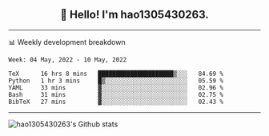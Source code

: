 <h2 align="center">👋 Hello! I'm hao1305430263.</h2>


---- 
📊 Weekly development breakdown

<!--START_SECTION:waka-->
```text
Week: 04 May, 2022 - 10 May, 2022

TeX      16 hrs 8 mins   █████████████████████▒░░░   84.69 % 
Python   1 hr 3 mins     █▒░░░░░░░░░░░░░░░░░░░░░░░   05.59 % 
YAML     33 mins         ▓░░░░░░░░░░░░░░░░░░░░░░░░   02.96 % 
Bash     31 mins         ▓░░░░░░░░░░░░░░░░░░░░░░░░   02.75 % 
BibTeX   27 mins         ▓░░░░░░░░░░░░░░░░░░░░░░░░   02.43 % 
```
<!--END_SECTION:waka-->
----
![hao1305430263's Github stats](https://github-readme-stats.vercel.app/api?username=hao1305430263&show_icons=true)


<!--
**hao1305430263/hao1305430263** is a ✨ _special_ ✨ repository because its `README.md` (this file) appears on your GitHub profile.

Here are some ideas to get you started:

- 🔭 I’m currently working on ...
- 🌱 I’m currently learning ...
- 👯 I’m looking to collaborate on ...
- 🤔 I’m looking for help with ...
- 💬 Ask me about ...
- 📫 How to reach me: ...
- 😄 Pronouns: ...
- ⚡ Fun fact: ...
-->
